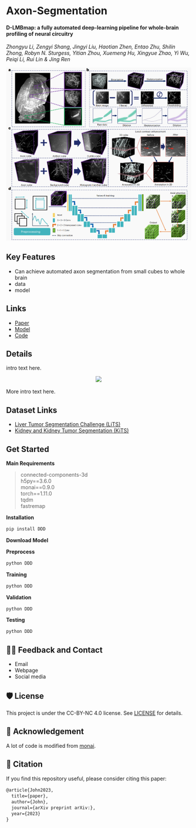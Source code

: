 # Axon-Segmentation

#### **D-LMBmap: a fully automated deep-learning pipeline for whole-brain profiling of neural circuitry** 

*Zhongyu Li, Zengyi Shang, Jingyi Liu, Haotian Zhen, Entao Zhu, Shilin Zhong, Robyn N. Sturgess, Yitian Zhou, Xuemeng Hu, Xingyue Zhao, Yi Wu, Peiqi Li, Rui Lin & Jing Ren*

![pipeline](asset/pipeline.png)

## Key Features

- Can achieve automated axon segmentation from small cubes to whole brain
- data
- model

## Links

- [Paper](https://www.nature.com/articles/s41592-023-01998-6)
- [Model](https://)
- [Code](https://github.com/lmbneuron/D-LMBmap/tree/main/Axon%20Segmentation) 

## Details

intro text here.

<!-- Insert a pipeline of your algorithm here if got one -->

<div align="center">
    <a href="https://"><img width="1000px" height="auto" src="https://github.com/openmedlab/sampleProject/blob/main/diagram_sample.png"></a>
</div>


More intro text here.


## Dataset Links

- [Liver Tumor Segmentation Challenge (LiTS)](https://competitions.codalab.org/competitions/17094#learn_the_details)
- [Kidney and Kidney Tumor Segmentation (KiTS)](https://kits21.kits-challenge.org/participate#download-block)

## Get Started

**Main Requirements**  

> connected-components-3d  
> h5py==3.6.0  
> monai==0.9.0  
> torch==1.11.0  
> tqdm  
> fastremap  

**Installation**

```bash
pip install DDD
```

**Download Model**


**Preprocess**

```bash
python DDD
```


**Training**

```bash
python DDD
```


**Validation**

```bash
python DDD
```


**Testing**

```bash
python DDD
```

## 🙋‍♀️ Feedback and Contact

- Email
- Webpage 
- Social media


## 🛡️ License

This project is under the CC-BY-NC 4.0 license. See [LICENSE](LICENSE) for details.

## 🙏 Acknowledgement

A lot of code is modified from [monai](https://github.com/Project-MONAI/MONAI).

## 📝 Citation

If you find this repository useful, please consider citing this paper:

```
@article{John2023,
  title={paper},
  author={John},
  journal={arXiv preprint arXiv:},
  year={2023}
}
```

